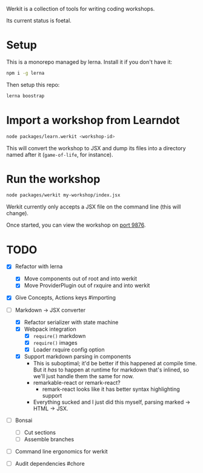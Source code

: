 Werkit is a collection of tools for writing coding workshops.

Its current status is foetal.

# Setup

This is a monorepo managed by lerna. Install it if you don't have it:

```sh
npm i -g lerna
```

Then setup this repo:

```sh
lerna boostrap
```

# Import a workshop from Learndot

```sh
node packages/learn.werkit <workshop-id>
```

This will convert the workshop to JSX and dump its files into a directory named
after it (`game-of-life`, for instance).

# Run the workshop

```sh
node packages/werkit my-workshop/index.jsx
```

Werkit currently only accepts a JSX file on the command line (this will change).

Once started, you can view the workshop on [port 9876](http://localhost:9876).

# TODO

- [X] Refactor with lerna
  - [X] Move components out of root and into werkit
  - [X] Move ProviderPlugin out of rxquire and into werkit
- [X] Give Concepts, Actions keys #importing
- [ ] Markdown -> JSX converter
  - [X] Refactor serializer with state machine
  - [X] Webpack integration
    - [X] `require()` markdown  
    - [X] `require()` images
    - [X] Loader rxquire config option
  - [X] Support markdown parsing in components
    - This is suboptimal; it'd be better if this happened at compile time. But it *has* to happen
      at runtime for markdown that's inlined, so we'll just handle them the same for now.
    - remarkable-react or remark-react?
      - remark-react looks like it has better syntax highlighting support
    - Everything sucked and I just did this myself, parsing marked -> HTML -> JSX.
- [ ] Bonsai
  - [ ] Cut sections
  - [ ] Assemble branches
- [ ] Command line ergonomics for werkit
- [ ] Audit dependencies #chore
  
